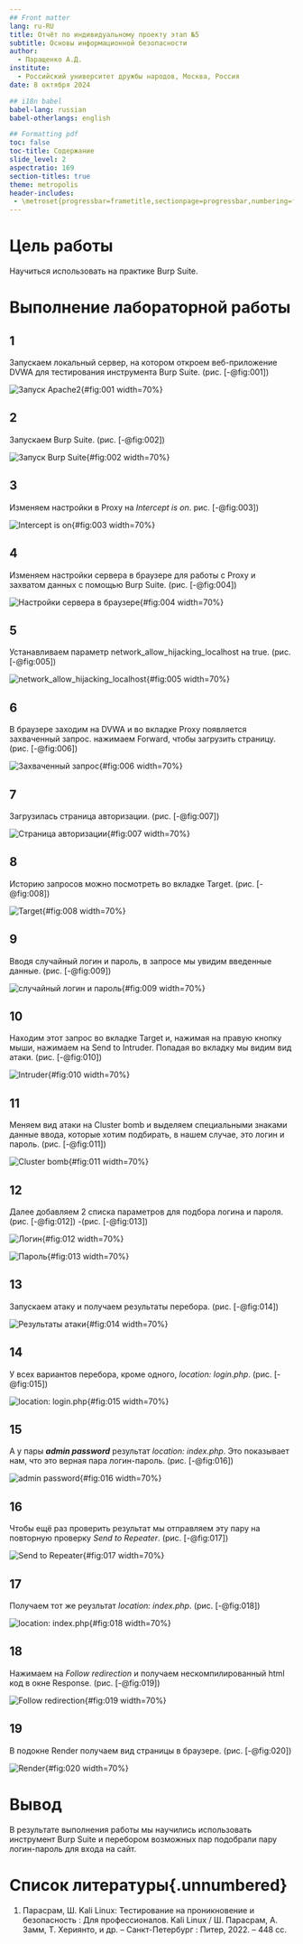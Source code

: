 ```yaml
---
## Front matter
lang: ru-RU
title: Отчёт по индивидуальному проекту этап №5
subtitle: Основы информационной безопасности
author:
  - Паращенко А.Д.
institute:
  - Российский университет дружбы народов, Москва, Россия
date: 8 октября 2024

## i18n babel
babel-lang: russian
babel-otherlangs: english

## Formatting pdf
toc: false
toc-title: Содержание
slide_level: 2
aspectratio: 169
section-titles: true
theme: metropolis
header-includes:
 - \metroset{progressbar=frametitle,sectionpage=progressbar,numbering=fraction}
---
```


# Цель работы

Научиться использовать на практике Burp Suite.


# Выполнение лабораторной работы

## 1
Запускаем локальный сервер, на котором откроем веб-приложение DVWA для тестирования инструмента Burp Suite.
(рис. [-@fig:001])

![Запуск Apache2](1.JPG){#fig:001 width=70%}

## 2
Запускаем Burp Suite.
(рис. [-@fig:002])

![Запуск Burp Suite](2.JPG){#fig:002 width=70%}

## 3
Изменяем настройки в Proxy на *Intercept is on*.
рис. [-@fig:003])

![Intercept is on](3.JPG){#fig:003 width=70%}

## 4
Изменяем настройки сервера в браузере для работы с Proxy и захватом данных с помощью Burp Suite.
(рис. [-@fig:004])

![Настройки сервера в браузере](4.JPG){#fig:004 width=70%}

## 5
Устанавливаем параметр network_allow_hijacking_localhost на true.
(рис. [-@fig:005])

![network_allow_hijacking_localhost](5.JPG){#fig:005 width=70%}

## 6
В браузере заходим на DVWA и во вкладке Proxy появляется захваченный запрос. нажимаем Forward, чтобы загрузить страницу.
(рис. [-@fig:006])

![Захваченный запрос](6.JPG){#fig:006 width=70%}

## 7
Загрузилась страница авторизации.
(рис. [-@fig:007])

![Страница авторизации](7.JPG){#fig:007 width=70%}

## 8
Историю запросов можно посмотреть во вкладке Target.
(рис. [-@fig:008])

![Target](8.JPG){#fig:008 width=70%}

## 9
Вводя случайный логин и пароль, в запросе мы увидим введенные данные.
(рис. [-@fig:009])

![случайный логин и пароль](9.JPG){#fig:009 width=70%}

## 10
Находим этот запрос во вкладке Target и, нажимая на правую кнопку мыши, нажимаем на Send to Intruder. Попадая во вкладку мы видим вид атаки.
(рис. [-@fig:010])

![Intruder](10.JPG){#fig:010 width=70%}

## 11
Меняем вид атаки на Cluster bomb и выделяем специальными знаками данные ввода, которые хотим подбирать, в нашем случае, это логин и пароль.
(рис. [-@fig:011])

![Cluster bomb](11.JPG){#fig:011 width=70%}

## 12
Далее добавляем 2 списка параметров для подбора логина и пароля.
(рис. [-@fig:012]) -(рис. [-@fig:013])

![Логин](12.JPG){#fig:012 width=70%}

![Пароль](13.JPG){#fig:013 width=70%}

## 13
Запускаем атаку и получаем результаты перебора.
(рис. [-@fig:014])

![Результаты атаки](14.JPG){#fig:014 width=70%}

## 14
У всех вариантов перебора, кроме одного, *location: login.php*.
(рис. [-@fig:015])

![location: login.php](15.JPG){#fig:015 width=70%}

## 15
А у пары ***admin password*** результат *location: index.php*. Это показывает нам, что это верная пара логин-пароль.
(рис. [-@fig:016])

![admin password](16.JPG){#fig:016 width=70%}

## 16
Чтобы ещё раз проверить результат мы отправляем эту пару на повторную проверку *Send to Repeater*.
(рис. [-@fig:017])

![Send to Repeater](17.JPG){#fig:017 width=70%}

## 17
Получаем тот же реузльтат *location: index.php*.
(рис. [-@fig:018])

![location: index.php](18.JPG){#fig:018 width=70%}

## 18
Нажимаем на *Follow redirection* и получаем нескомпилированный html код в окне Response.
(рис. [-@fig:019])

![Follow redirection](19.JPG){#fig:019 width=70%}

## 19
В подокне Render получаем вид страницы в браузере.
(рис. [-@fig:020])

![Render](20.JPG){#fig:020 width=70%}


# Вывод

В результате выполнения работы мы научились использовать инструмент Burp Suite и перебором возможных пар подобрали пару логин-пароль для входа на сайт.


# Список литературы{.unnumbered}
1) Парасрам, Ш. Kali Linux: Тестирование на проникновение и безопасность : Для профессионалов. Kali Linux / Ш. Парасрам, А. Замм, Т. Хериянто, и др. – Санкт-Петербург : Питер, 2022. – 448 сс.